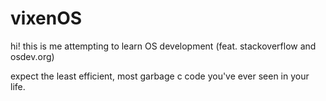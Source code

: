 # vixenOS

hi! this is me attempting to learn OS development (feat. stackoverflow and osdev.org)

expect the least efficient, most garbage c code you've ever seen in your life.

